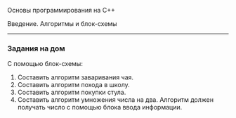 ﻿Основы программирования на C++

Введение. Алгоритмы и блок-схемы

---

### Задания на дом



С помощью блок-схемы:

1. Составить алгоритм заваривания чая.
2. Составить алгоритм похода в школу.
3. Составить алгоритм покупки стула.
4. Составить алгоритм умножения числа на два. Алгоритм должен получать число с помощью блока ввода информации.